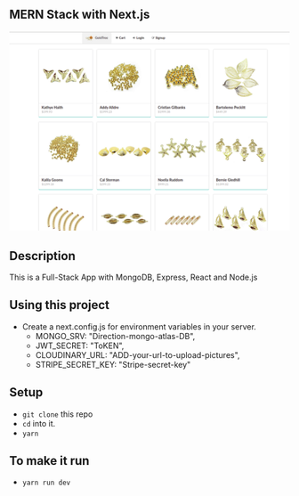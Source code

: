 ## MERN Stack with Next.js

![preview](./preview.png)

## Description
This is a Full-Stack App with MongoDB, Express, React and Node.js

## Using this project

* Create a next.config.js for environment variables in your server.
   * MONGO_SRV: "Direction-mongo-atlas-DB",
   * JWT_SECRET: "ToKEN",
   * CLOUDINARY_URL: "ADD-your-url-to-upload-pictures",
   * STRIPE_SECRET_KEY: "Stripe-secret-key"
  
## Setup

* `git clone` this repo
* `cd` into it.
* `yarn`

## To make it run

* `yarn run dev` 
